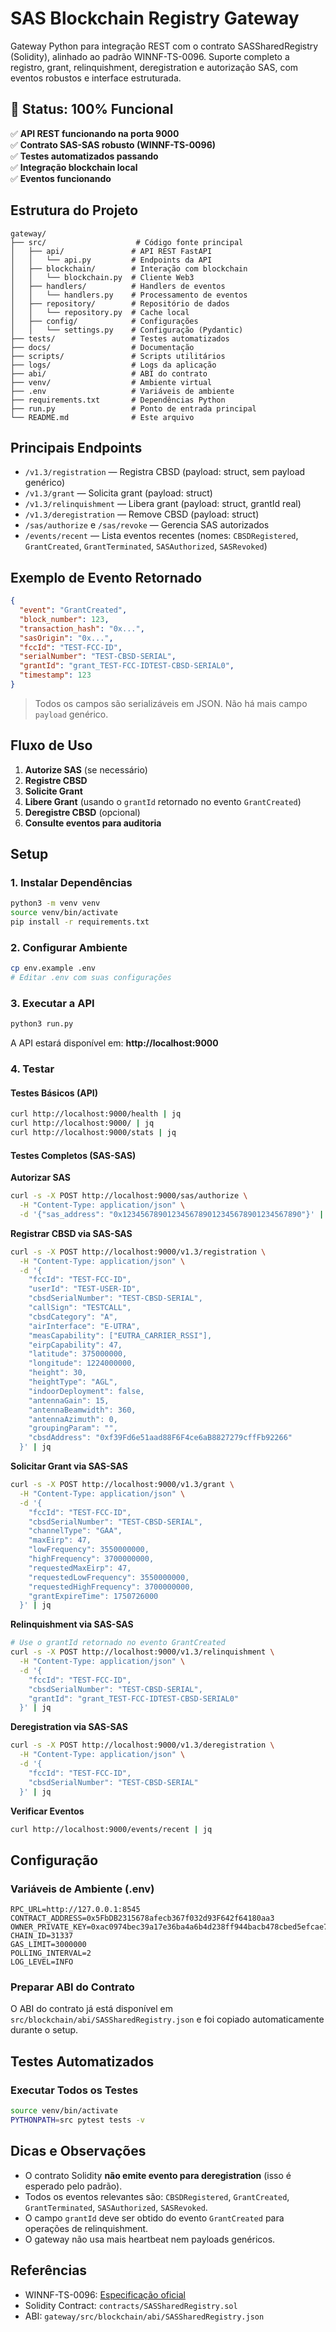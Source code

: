 # SAS Blockchain Registry Gateway

Gateway Python para integração REST com o contrato SASSharedRegistry (Solidity), alinhado ao padrão WINNF-TS-0096. Suporte completo a registro, grant, relinquishment, deregistration e autorização SAS, com eventos robustos e interface estruturada.

## 🚀 Status: 100% Funcional

✅ **API REST funcionando na porta 9000**  
✅ **Contrato SAS-SAS robusto (WINNF-TS-0096)**  
✅ **Testes automatizados passando**  
✅ **Integração blockchain local**  
✅ **Eventos funcionando**  

## Estrutura do Projeto

```
gateway/
├── src/                    # Código fonte principal
│   ├── api/               # API REST FastAPI
│   │   └── api.py         # Endpoints da API
│   ├── blockchain/        # Interação com blockchain
│   │   └── blockchain.py  # Cliente Web3
│   ├── handlers/          # Handlers de eventos
│   │   └── handlers.py    # Processamento de eventos
│   ├── repository/        # Repositório de dados
│   │   └── repository.py  # Cache local
│   ├── config/            # Configurações
│   │   └── settings.py    # Configuração (Pydantic)
├── tests/                 # Testes automatizados
├── docs/                  # Documentação
├── scripts/               # Scripts utilitários
├── logs/                  # Logs da aplicação
├── abi/                   # ABI do contrato
├── venv/                  # Ambiente virtual
├── .env                   # Variáveis de ambiente
├── requirements.txt       # Dependências Python
├── run.py                 # Ponto de entrada principal
└── README.md              # Este arquivo
```

## Principais Endpoints

- `/v1.3/registration` — Registra CBSD (payload: struct, sem payload genérico)
- `/v1.3/grant` — Solicita grant (payload: struct)
- `/v1.3/relinquishment` — Libera grant (payload: struct, grantId real)
- `/v1.3/deregistration` — Remove CBSD (payload: struct)
- `/sas/authorize` e `/sas/revoke` — Gerencia SAS autorizados
- `/events/recent` — Lista eventos recentes (nomes: `CBSDRegistered`, `GrantCreated`, `GrantTerminated`, `SASAuthorized`, `SASRevoked`)

## Exemplo de Evento Retornado
```json
{
  "event": "GrantCreated",
  "block_number": 123,
  "transaction_hash": "0x...",
  "sasOrigin": "0x...",
  "fccId": "TEST-FCC-ID",
  "serialNumber": "TEST-CBSD-SERIAL",
  "grantId": "grant_TEST-FCC-IDTEST-CBSD-SERIAL0",
  "timestamp": 123
}
```
> Todos os campos são serializáveis em JSON. Não há mais campo `payload` genérico.

## Fluxo de Uso
1. **Autorize SAS** (se necessário)
2. **Registre CBSD**
3. **Solicite Grant**
4. **Libere Grant** (usando o `grantId` retornado no evento `GrantCreated`)
5. **Deregistre CBSD** (opcional)
6. **Consulte eventos para auditoria**

## Setup

### 1. Instalar Dependências
```bash
python3 -m venv venv
source venv/bin/activate
pip install -r requirements.txt
```

### 2. Configurar Ambiente
```bash
cp env.example .env
# Editar .env com suas configurações
```

### 3. Executar a API
```bash
python3 run.py
```
A API estará disponível em: **http://localhost:9000**

### 4. Testar

#### Testes Básicos (API)
```bash
curl http://localhost:9000/health | jq
curl http://localhost:9000/ | jq
curl http://localhost:9000/stats | jq
```

#### Testes Completos (SAS-SAS)

**Autorizar SAS**
```bash
curl -s -X POST http://localhost:9000/sas/authorize \
  -H "Content-Type: application/json" \
  -d '{"sas_address": "0x1234567890123456789012345678901234567890"}' | jq
```

**Registrar CBSD via SAS-SAS**
```bash
curl -s -X POST http://localhost:9000/v1.3/registration \
  -H "Content-Type: application/json" \
  -d '{
    "fccId": "TEST-FCC-ID",
    "userId": "TEST-USER-ID",
    "cbsdSerialNumber": "TEST-CBSD-SERIAL",
    "callSign": "TESTCALL",
    "cbsdCategory": "A",
    "airInterface": "E-UTRA",
    "measCapability": ["EUTRA_CARRIER_RSSI"],
    "eirpCapability": 47,
    "latitude": 375000000,
    "longitude": 1224000000,
    "height": 30,
    "heightType": "AGL",
    "indoorDeployment": false,
    "antennaGain": 15,
    "antennaBeamwidth": 360,
    "antennaAzimuth": 0,
    "groupingParam": "",
    "cbsdAddress": "0xf39Fd6e51aad88F6F4ce6aB8827279cffFb92266"
  }' | jq
```

**Solicitar Grant via SAS-SAS**
```bash
curl -s -X POST http://localhost:9000/v1.3/grant \
  -H "Content-Type: application/json" \
  -d '{
    "fccId": "TEST-FCC-ID",
    "cbsdSerialNumber": "TEST-CBSD-SERIAL",
    "channelType": "GAA",
    "maxEirp": 47,
    "lowFrequency": 3550000000,
    "highFrequency": 3700000000,
    "requestedMaxEirp": 47,
    "requestedLowFrequency": 3550000000,
    "requestedHighFrequency": 3700000000,
    "grantExpireTime": 1750726000
  }' | jq
```

**Relinquishment via SAS-SAS**
```bash
# Use o grantId retornado no evento GrantCreated
curl -s -X POST http://localhost:9000/v1.3/relinquishment \
  -H "Content-Type: application/json" \
  -d '{
    "fccId": "TEST-FCC-ID",
    "cbsdSerialNumber": "TEST-CBSD-SERIAL",
    "grantId": "grant_TEST-FCC-IDTEST-CBSD-SERIAL0"
  }' | jq
```

**Deregistration via SAS-SAS**
```bash
curl -s -X POST http://localhost:9000/v1.3/deregistration \
  -H "Content-Type: application/json" \
  -d '{
    "fccId": "TEST-FCC-ID",
    "cbsdSerialNumber": "TEST-CBSD-SERIAL"
  }' | jq
```

**Verificar Eventos**
```bash
curl http://localhost:9000/events/recent | jq
```

## Configuração

### Variáveis de Ambiente (.env)
```env
RPC_URL=http://127.0.0.1:8545
CONTRACT_ADDRESS=0x5FbDB2315678afecb367f032d93F642f64180aa3
OWNER_PRIVATE_KEY=0xac0974bec39a17e36ba4a6b4d238ff944bacb478cbed5efcae784d7bf4f2ff80
CHAIN_ID=31337
GAS_LIMIT=3000000
POLLING_INTERVAL=2
LOG_LEVEL=INFO
```

### Preparar ABI do Contrato
O ABI do contrato já está disponível em `src/blockchain/abi/SASSharedRegistry.json` e foi copiado automaticamente durante o setup.

## Testes Automatizados

### Executar Todos os Testes
```bash
source venv/bin/activate
PYTHONPATH=src pytest tests -v
```

## Dicas e Observações
- O contrato Solidity **não emite evento para deregistration** (isso é esperado pelo padrão).
- Todos os eventos relevantes são: `CBSDRegistered`, `GrantCreated`, `GrantTerminated`, `SASAuthorized`, `SASRevoked`.
- O campo `grantId` deve ser obtido do evento `GrantCreated` para operações de relinquishment.
- O gateway não usa mais heartbeat nem payloads genéricos.

## Referências
- WINNF-TS-0096: [Especificação oficial](https://winnforum.org/standards)
- Solidity Contract: `contracts/SASSharedRegistry.sol`
- ABI: `gateway/src/blockchain/abi/SASSharedRegistry.json`